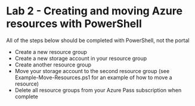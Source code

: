 # Lab 2 - Creating and moving Azure resources with PowerShell

All of the steps below should be completed with PowerShell, not the portal

* Create a new resource group
* Create a new storage account in your resource group
* Create another resource group
* Move your storage account to the second resource group (see Example-Move-Resources.ps1 for an example of how to move a resource)
* Delete all resource groups from your Azure Pass subscription when complete